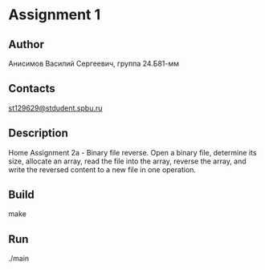 # Assignment 1
## Author
Анисимов Василий Сергеевич, группа 24.Б81-мм
## Contacts
st129629@stdudent.spbu.ru
## Description
Home Assignment 2a - Binary file reverse. Open a binary file, determine its size, allocate an array, read the file into the array, reverse the array, and write the reversed content to a new file in one operation.
## Build
make
## Run
./main
